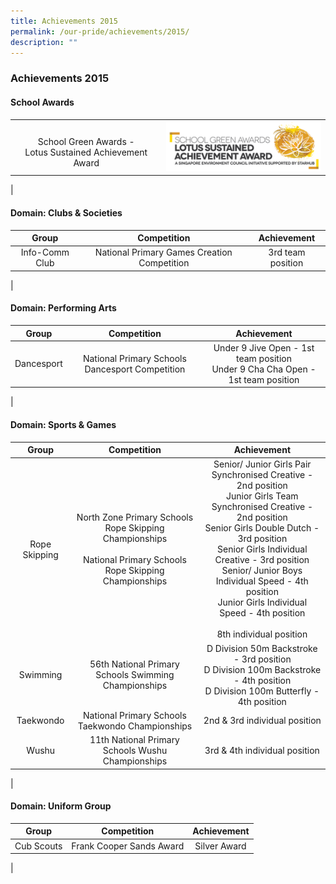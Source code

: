 ```yaml
---
title: Achievements 2015
permalink: /our-pride/achievements/2015/
description: ""
---
```


### **Achievements 2015**
#### **School Awards**

|  |  |
|:---:|:---:|
| <br>School Green Awards - <br> Lotus Sustained Achievement Award | ![](/images/2017schaward.jpg) |
|

#### **Domain: Clubs & Societies**

| Group | Competition | Achievement |
|:---:|:---:|:---:|
| Info-Comm Club | National Primary Games Creation Competition | 3rd team position | 
|

#### **Domain: Performing Arts**

| Group | Competition | Achievement |
|:---:|:---:|:---:|
| Dancesport | National Primary Schools Dancesport Competition | Under 9 Jive Open - 1st team position<br>Under 9 Cha Cha Open - 1st team position | 
|

#### **Domain: Sports & Games**

| Group | Competition | Achievement |
|:---:|:---:|:---:|
| Rope Skipping | North Zone Primary Schools Rope Skipping Championships<br><br>National Primary Schools Rope Skipping Championships | Senior/ Junior Girls Pair Synchronised Creative - 2nd position<br>Junior Girls Team Synchronised Creative - 2nd position<br>Senior Girls Double Dutch - 3rd position<br>Senior Girls Individual Creative - 3rd position<br>Senior/ Junior Boys Individual Speed - 4th position<br>Junior Girls Individual Speed - 4th position<br><br>8th individual position | 
| Swimming | 56th National Primary Schools Swimming Championships | D Division 50m Backstroke - 3rd position<br>D Division 100m Backstroke - 4th position<br>D Division 100m Butterfly - 4th position | 
| Taekwondo | National Primary Schools Taekwondo Championships | 2nd & 3rd individual position | 
| Wushu | 11th National Primary Schools Wushu Championships | 3rd & 4th individual position | 
|

#### **Domain: Uniform Group**

| Group | Competition | Achievement |
|:---:|:---:|:---:|
| Cub Scouts | Frank Cooper Sands Award | Silver Award |
|
